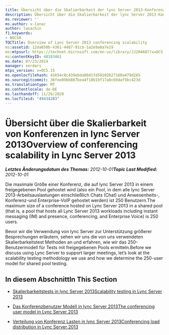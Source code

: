 ```yaml
---
title: Übersicht über die Skalierbarkeit der lync Server 2013-Konferenz
description: Übersicht über die Skalierbarkeit der lync Server 2013-Konferenz
ms.reviewer: ''
ms.author: v-lanac
author: lanachin
f1.keywords:
- NOCSH
TOCTitle: Overview of Lync Server 2013 conferencing scalability
ms:assetid: 12da650b-4361-4487-91cb-1a2e9a0a7e19
ms:mtpsurl: https://technet.microsoft.com/en-us/library/JJ204687(v=OCS.15)
ms:contentKeyID: 48183461
ms.date: 07/23/2014
manager: serdars
mtps_version: v=OCS.15
ms.openlocfilehash: 41654c8c439ebda00d1fd50102627160a479d265
ms.sourcegitcommit: 36fee89bb887bea4f18b19f17a8c69daf5bc423d
ms.translationtype: MT
ms.contentlocale: de-DE
ms.lasthandoff: 11/26/2020
ms.locfileid: "49434283"
---
```

# <a name="overview-of-conferencing-scalability-in-lync-server-2013"></a><span data-ttu-id="7c0ed-103">Übersicht über die Skalierbarkeit von Konferenzen in lync Server 2013</span><span class="sxs-lookup"><span data-stu-id="7c0ed-103">Overview of conferencing scalability in Lync Server 2013</span></span>

<div data-xmlns="http://www.w3.org/1999/xhtml">

<div class="topic" data-xmlns="http://www.w3.org/1999/xhtml" data-msxsl="urn:schemas-microsoft-com:xslt" data-cs="https://msdn.microsoft.com/">

<div data-asp="https://msdn2.microsoft.com/asp">



</div>

<div id="mainSection">

<div id="mainBody"><span data-ttu-id="7c0ed-104">

<span> </span></span><span class="sxs-lookup"><span data-stu-id="7c0ed-104">

<span> </span></span></span>

<span data-ttu-id="7c0ed-105">_**Letztes Änderungsdatum des Themas:** 2012-10-01_</span><span class="sxs-lookup"><span data-stu-id="7c0ed-105">_**Topic Last Modified:** 2012-10-01_</span></span>

<span data-ttu-id="7c0ed-106">Die maximale Größe einer Konferenz, die auf lync Server 2013 in einem freigegebenen Pool gehostet wird (also ein Pool, in dem alle lync Server 2013-Arbeitsauslastungen einschließlich Chats (Chat) und Anwesenheits-, Konferenz-und Enterprise-VoIP gehostet werden) ist 250 Benutzern.</span><span class="sxs-lookup"><span data-stu-id="7c0ed-106">The maximum size of a conference hosted on Lync Server 2013 in a shared pool (that is, a pool that hosts all Lync Server 2013 workloads including instant messaging (IM) and presence, conferencing, and Enterprise Voice) is 250 users.</span></span>

<span data-ttu-id="7c0ed-107">Bevor wir die Verwendung von lync Server zur Unterstützung größerer Besprechungen erläutern, sehen wir uns die von uns verwendeten Skalierbarkeitstest Methoden an und erfahren, wie wir das 250-Benutzermodell für Tests mit freigegebenen Pools ermitteln.</span><span class="sxs-lookup"><span data-stu-id="7c0ed-107">Before we discuss using Lync Server to support larger meetings, let’s look at the scalability testing methodology we use and how we determine the 250-user model for shared pool testing.</span></span>

<div>

## <a name="in-this-section"></a><span data-ttu-id="7c0ed-108">In diesem Abschnitt</span><span class="sxs-lookup"><span data-stu-id="7c0ed-108">In This Section</span></span>

  - [<span data-ttu-id="7c0ed-109">Skalierbarkeitstests in lync Server 2013</span><span class="sxs-lookup"><span data-stu-id="7c0ed-109">Scalability testing in Lync Server 2013</span></span>](lync-server-2013-scalability-testing.md)

  - [<span data-ttu-id="7c0ed-110">Das Konferenzbenutzer Modell in lync Server 2013</span><span class="sxs-lookup"><span data-stu-id="7c0ed-110">The conferencing user model in Lync Server 2013</span></span>](lync-server-2013-conferencing-user-model.md)

  - [<span data-ttu-id="7c0ed-111">Verteilung von Konferenz Lasten in lync Server 2013</span><span class="sxs-lookup"><span data-stu-id="7c0ed-111">Conferencing load distribution in Lync Server 2013</span></span>](lync-server-2013-conferencing-load-distribution.md)

<span data-ttu-id="7c0ed-112"></div>

</div>

<span> </span>

</div>

</div>

</span><span class="sxs-lookup"><span data-stu-id="7c0ed-112"></div>

</div>

<span> </span>

</div>

</div>

</span></span></div>

